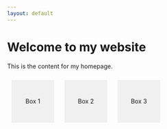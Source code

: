 ```yaml
---
layout: default
---
```


# Welcome to my website

This is the content for my homepage.

<div class="box">Box 1</div>
<div class="box">Box 2</div>
<div class="box">Box 3</div>

<style>
.box {
    width: 100px;
    height: 100px;
    margin: 10px;
    background-color: #f0f0f0;
    display: inline-block;
    text-align: center;
    line-height: 100px;
    transition: background-color 0.5s;
}

.box:hover {
    background-color: #ddd;
}
</style>